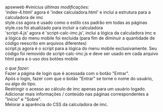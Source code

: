 ﻿apswweb
#vinícius
*últimas modificações:*  
'index-4.html' agora é 'index calculadora.html' e inclui a estrutura para a calculadora de imc  
style.css agora é usado como o estilo css padrão em todas as páginas  
style.css foi atualizado para incluir a calculadora  
'script-4.js' agora é 'script-calc-imc.js', inclui a lógica da calculadora imc e a lógica do menu mobile foi excluida (para fim de diminuir a quantidade de código reescrito em arquivos diferentes)  
script.js agora é o script para a lógica do menu mobile exclusivamente. Seu código foi removido de script-calc-imc.js e deve ser usado em cada arquivo html para a o uso dos botões mobile  

*o que fazer:*  
Fazer a página de login que é acessada com o botão "Entrar".  
Após o login, fazer com que o botão "Entrar" se torne o nome do usuário, ou algo do tipo.  
Restringir o acesso ao cálculo de imc apenas para um usuário logado.  
Adicionar mais informações / conteúdo nas páginas correspondentes a "Início" e "Sobre".  
Melorar a aparência do CSS da calculadora de imc.  
